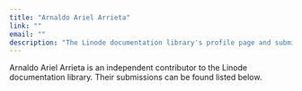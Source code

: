```yaml
---
title: "Arnaldo Ariel Arrieta"
link: ""
email: ""
description: "The Linode documentation library's profile page and submission listing for Arnaldo Ariel Arrieta"
---
```


Arnaldo Ariel Arrieta is an independent contributor to the Linode documentation library. Their submissions can be found listed below.